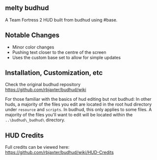 ## melty budhud
A Team Fortress 2 HUD built from budhud using #base.

## Notable Changes
- Minor color changes
- Pushing text closer to the centre of the screen
- Uses the custom base set to allow for simple updates


## Installation, Customization, etc
Check the original budhud repository
https://github.com/rbjaxter/budhud/wiki

For those familiar with the basics of hud editing but not budhud: In other huds, a majority of the files you edit are located in the root hud directory under `resource` and `scripts`. In budhud, this only applies to some files. A majority of the files you'll want to edit will be located within the `..\budhud\_budhud\` directory.

## HUD Credits
Full credits can be viewed here: https://github.com/rbjaxter/budhud/wiki/HUD-Credits
